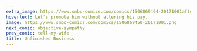 ```yaml
---
extra_image: https://www.smbc-comics.com/comics/1506869464-20171001after.png
hovertext: Let's promote him without altering his pay.
image: https://www.smbc-comics.com/comics/1506869450-20171001.png
next_comic: objective-sympathy
prev_comic: tell-my-wife
title: Unfinished Business
---
```


